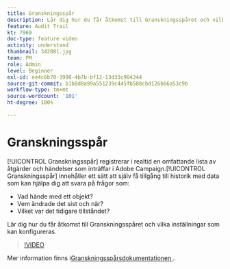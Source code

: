```yaml
---
title: Granskningsspår
description: Lär dig hur du får åtkomst till Granskningsspåret och vilka inställningar som kan konfigureras.
feature: Audit Trail
kt: 7969
doc-type: feature video
activity: understand
thumbnail: 342081.jpg
team: PM
role: Admin
level: Beginner
exl-id: ee4c6b70-3998-4b7b-bf12-13d33c984344
source-git-commit: b1b8d8a99a551239c445fb588cbd126b66a53c9b
workflow-type: tm+mt
source-wordcount: '101'
ht-degree: 100%

---
```


# Granskningsspår

[!UICONTROL Granskningsspår] registrerar i realtid en omfattande lista av åtgärder och händelser som inträffar i Adobe Campaign.[!UICONTROL Granskningsspår] innehåller ett sätt att själv få tillgång till historik med data som kan hjälpa dig att svara på frågor som:

* Vad hände med ett objekt?
* Vem ändrade det sist och när?
* Vilket var det tidigare tillståndet?

Lär dig hur du får åtkomst till Granskningsspåret och vilka inställningar som kan konfigureras.

>[!VIDEO](https://video.tv.adobe.com/v/342081?quality=12&learn=on)

Mer information finns i[Granskningsspårsdokumentationen ](https://experienceleague.adobe.com/docs/campaign-classic/using/monitoring-campaign-classic/production-procedures/audit-trail.html?lang=sv).
